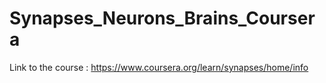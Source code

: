 # Synapses_Neurons_Brains_Coursera
Link to the course : https://www.coursera.org/learn/synapses/home/info
